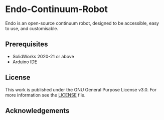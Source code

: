 # Endo-Continuum-Robot
Endo is an open-source continuum robot, designed to be accessible, easy to use, and customisable.

## Prerequisites
- SolidWorks 2020-21 or above
- Arduino IDE

## License
This work is published under the GNU General Purpose License v3.0. For more information see the [LICENSE](https://github.com/OpenSourceMedicalRobots/Endo-Continuum-Robot/blob/master/LICENSE) file.

## Acknowledgements
